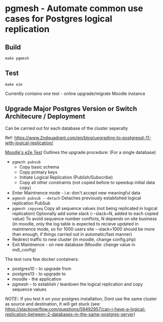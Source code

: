 # pgmesh - Automate common use cases for Postgres logical replication


## Build
```make pgmesh```

## Test
```make e2e```

Currently contains one test - online upgrade/migrate Moodle instance

## Upgrade Major Postgres Version or Switch Architecure / Deployment

Can be carried out for each database of the cluster seperatly

Ref: https://www.2ndquadrant.com/en/blog/upgrading-to-postgresql-11-with-logical-replication/


[Moodle's e2e Test](e2e/moodle/run.sh) Outlines the upgrade procedure:
(For a single database)

- ```pgmesh pubsub```
  - Copy basic schema
  - Copy primary keys
  - Initiate Logical Replication (Publish/Subscribe)
  - Copy all other constraints 
     (not copied before to speedup initial data copy)  
- Enter Maintnence mode - i.e: don't accept new meaningful data
- ```pgmesh pubsub --detach```
  Detaches previously established logical replication PubSub
- ```pgmesh copyseq```
  Copy all sequence values (not being replicated in logical replication)
  Optionally add some slack (--slack=N, added to each copied value)
  To avoid sequence number conflicts, N depends on site business
  (in moodle, only the log table is expected to recieve updated
   in maintnence mode, so for 1000 users site --slack=1000 should
   be more than enough, if things carried out in automatic/fast manner)
- Redirect traffic to new cluster
  (in moodle, change config.php)
- Exit Maintnence - on new database 
  (Moodle: change value in mdl_config)


The test runs few docker containers:
- postgres10 - to upgrade from
- postgres13 - to upgrade to
- moodle - the application
- pgmesh - to establish / teardown the logical replication
           and copy sequence values

_NOTE:_: If you test it on your postgres installation,
         Dont use the same cluster as source and destination,
		 It will get stuck (see: https://stackoverflow.com/questions/59492957/can-i-have-a-logical-replication-between-2-databases-in-the-same-postgres-server)
